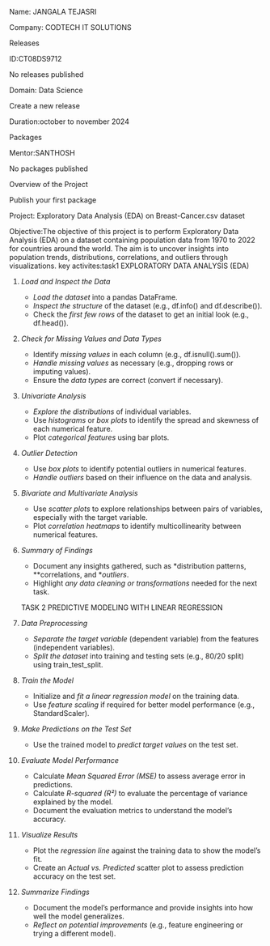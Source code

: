 Name: JANGALA TEJASRI

Company: CODTECH IT SOLUTIONS

Releases

ID:CT08DS9712

No releases published

Domain: Data Science

Create a new release

Duration:october to november 2024

Packages

Mentor:SANTHOSH

No packages published

Overview of the Project

Publish your first package

Project: Exploratory Data Analysis (EDA) on Breast-Cancer.csv dataset

Objective:The objective of this project is to perform Exploratory Data Analysis (EDA) on a dataset containing population data from 1970 to 2022 for countries around the world. The aim is to uncover insights into population trends, distributions, correlations, and outliers through visualizations.
key activites:task1
 EXPLORATORY DATA ANALYSIS (EDA)

1. *Load and Inspect the Data*
   - *Load the dataset* into a pandas DataFrame.
   - *Inspect the structure* of the dataset (e.g., df.info() and df.describe()).
   - Check the *first few rows* of the dataset to get an initial look (e.g., df.head()).

2. *Check for Missing Values and Data Types*
   - Identify *missing values* in each column (e.g., df.isnull().sum()).
   - *Handle missing values* as necessary (e.g., dropping rows or imputing values).
   - Ensure the *data types* are correct (convert if necessary).

3. *Univariate Analysis*
   - *Explore the distributions* of individual variables.
   - Use *histograms* or *box plots* to identify the spread and skewness of each numerical feature.
   - Plot *categorical features* using bar plots.

4. *Outlier Detection*
   - Use *box plots* to identify potential outliers in numerical features.
   - *Handle outliers* based on their influence on the data and analysis.

5. *Bivariate and Multivariate Analysis*
   - Use *scatter plots* to explore relationships between pairs of variables, especially with the target variable.
   - Plot *correlation heatmaps* to identify multicollinearity between numerical features.

6. *Summary of Findings*
   - Document any insights gathered, such as *distribution patterns, **correlations, and **outliers*.
   - Highlight *any data cleaning or transformations* needed for the next task.
     
    TASK 2 PREDICTIVE MODELING WITH LINEAR REGRESSION

1. *Data Preprocessing*
   - *Separate the target variable* (dependent variable) from the features (independent variables).
   - *Split the dataset* into training and testing sets (e.g., 80/20 split) using train_test_split.

2. *Train the Model*
   - Initialize and *fit a linear regression model* on the training data.
   - Use *feature scaling* if required for better model performance (e.g., StandardScaler).

3. *Make Predictions on the Test Set*
   - Use the trained model to *predict target values* on the test set.

4. *Evaluate Model Performance*
   - Calculate *Mean Squared Error (MSE)* to assess average error in predictions.
   - Calculate *R-squared (R²)* to evaluate the percentage of variance explained by the model.
   - Document the evaluation metrics to understand the model’s accuracy.

5. *Visualize Results*
   - Plot the *regression line* against the training data to show the model’s fit.
   - Create an *Actual vs. Predicted* scatter plot to assess prediction accuracy on the test set.

6. *Summarize Findings*
   - Document the model’s performance and provide insights into how well the model generalizes.
   - *Reflect on potential improvements* (e.g., feature engineering or trying a different model).



